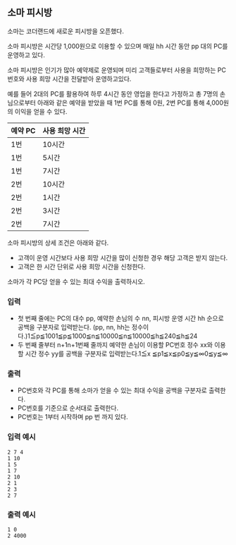 ## 소마 피시방

소마는 코더랜드에 새로운 피시방을 오픈했다.

소마 피시방은 시간당 1,000원으로 이용할 수 있으며 매일 hh 시간 동안 pp 대의 PC를 운영하고 있다.

소마 피시방은 인기가 많아 예약제로 운영되며 미리 고객들로부터 사용을 희망하는 PC번호와 사용 희망 시간을 전달받아 운영하고있다.

예를 들어 2대의 PC를 활용하여 하루 4시간 동안 영업을 한다고 가정하고 총 7명의 손님으로부터 아래와 같은 예약을 받았을 때 1번 PC를 통해 0원, 2번 PC를 통해 4,000원의 이익을 얻을 수 있다.

| 예약 PC | 사용 희망 시간 |
| ------- | -------------- |
| 1번     | 10시간         |
| 1번     | 5시간          |
| 1번     | 7시간          |
| 2번     | 10시간         |
| 2번     | 1시간          |
| 2번     | 3시간          |
| 2번     | 7시간          |

소마 피시방의 상세 조건은 아래와 같다.

- 고객이 운영 시간보다 사용 희망 시간을 많이 신청한 경우 해당 고객은 받지 않는다.
- 고객은 한 시간 단위로 사용 희망 시간을 신청한다.

소마가 각 PC당 얻을 수 있는 최대 수익을 출력하시오.





### **입력**

- 첫 번째 줄에는 PC의 대수 pp, 예약한 손님의 수 nn, 피시방 운영 시간 hh 순으로 공백을 구분자로 입력받는다. (pp, nn, hh는 정수이다.)1≦p≦1001≦p≦1000≦n≦10000≦n≦10000≦h≦240≦h≦24
- 두 번째 줄부터 n+1n+1번째 줄까지 예약한 손님이 이용할 PC번호 정수 xx와 이용할 시간 정수 yy를 공백을 구분자로 입력받는다.1≦x ≦p1≦x≦p0≦y≦∞0≦y≦∞

### **출력**

- PC번호와 각 PC를 통해 소마가 얻을 수 있는 최대 수익을 공백을 구분자로 출력한다.
- PC번호를 기준으로 순서대로 출력한다.
- PC번호는 1부터 시작하며 pp 번 까지 있다.

### **입력 예시**

```
2 7 4
1 10
1 5
1 7
2 10
2 1
2 3
2 7
```

### **출력 예시**

```
1 0
2 4000
```